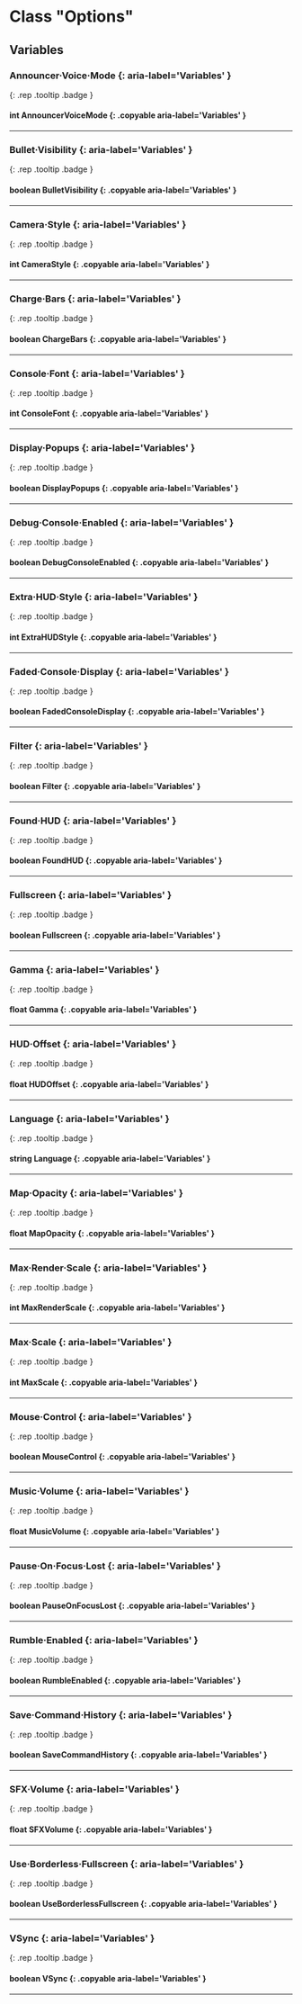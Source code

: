 # Class "Options"

## Variables
### Announcer·Voice·Mode {: aria-label='Variables' }
[ ](#){: .rep .tooltip .badge }
#### int AnnouncerVoiceMode  {: .copyable aria-label='Variables' }

___
### Bullet·Visibility {: aria-label='Variables' }
[ ](#){: .rep .tooltip .badge }
#### boolean BulletVisibility  {: .copyable aria-label='Variables' }

___
### Camera·Style {: aria-label='Variables' }
[ ](#){: .rep .tooltip .badge }
#### int CameraStyle  {: .copyable aria-label='Variables' }

___
### Charge·Bars {: aria-label='Variables' }
[ ](#){: .rep .tooltip .badge }
#### boolean ChargeBars  {: .copyable aria-label='Variables' }

___
### Console·Font {: aria-label='Variables' }
[ ](#){: .rep .tooltip .badge }
#### int ConsoleFont  {: .copyable aria-label='Variables' }

___
### Display·Popups {: aria-label='Variables' }
[ ](#){: .rep .tooltip .badge }
#### boolean DisplayPopups  {: .copyable aria-label='Variables' }

___
### Debug·Console·Enabled {: aria-label='Variables' }
[ ](#){: .rep .tooltip .badge }
#### boolean DebugConsoleEnabled  {: .copyable aria-label='Variables' }

___
### Extra·HUD·Style {: aria-label='Variables' }
[ ](#){: .rep .tooltip .badge }
#### int ExtraHUDStyle  {: .copyable aria-label='Variables' }

___
### Faded·Console·Display {: aria-label='Variables' }
[ ](#){: .rep .tooltip .badge }
#### boolean FadedConsoleDisplay  {: .copyable aria-label='Variables' }

___
### Filter {: aria-label='Variables' }
[ ](#){: .rep .tooltip .badge }
#### boolean Filter  {: .copyable aria-label='Variables' }

___
### Found·HUD {: aria-label='Variables' }
[ ](#){: .rep .tooltip .badge }
#### boolean FoundHUD  {: .copyable aria-label='Variables' }

___
### Fullscreen {: aria-label='Variables' }
[ ](#){: .rep .tooltip .badge }
#### boolean Fullscreen  {: .copyable aria-label='Variables' }

___
### Gamma {: aria-label='Variables' }
[ ](#){: .rep .tooltip .badge }
#### float Gamma  {: .copyable aria-label='Variables' }

___
### HUD·Offset {: aria-label='Variables' }
[ ](#){: .rep .tooltip .badge }
#### float HUDOffset  {: .copyable aria-label='Variables' }

___
### Language {: aria-label='Variables' }
[ ](#){: .rep .tooltip .badge }
#### string Language  {: .copyable aria-label='Variables' }

___
### Map·Opacity {: aria-label='Variables' }
[ ](#){: .rep .tooltip .badge }
#### float MapOpacity  {: .copyable aria-label='Variables' }

___
### Max·Render·Scale {: aria-label='Variables' }
[ ](#){: .rep .tooltip .badge }
#### int MaxRenderScale  {: .copyable aria-label='Variables' }

___
### Max·Scale {: aria-label='Variables' }
[ ](#){: .rep .tooltip .badge }
#### int MaxScale  {: .copyable aria-label='Variables' }

___
### Mouse·Control {: aria-label='Variables' }
[ ](#){: .rep .tooltip .badge }
#### boolean MouseControl  {: .copyable aria-label='Variables' }

___
### Music·Volume {: aria-label='Variables' }
[ ](#){: .rep .tooltip .badge }
#### float MusicVolume  {: .copyable aria-label='Variables' }

___
### Pause·On·Focus·Lost {: aria-label='Variables' }
[ ](#){: .rep .tooltip .badge }
#### boolean PauseOnFocusLost  {: .copyable aria-label='Variables' }

___
### Rumble·Enabled {: aria-label='Variables' }
[ ](#){: .rep .tooltip .badge }
#### boolean RumbleEnabled  {: .copyable aria-label='Variables' }

___
### Save·Command·History {: aria-label='Variables' }
[ ](#){: .rep .tooltip .badge }
#### boolean SaveCommandHistory  {: .copyable aria-label='Variables' }

___
### SFX·Volume {: aria-label='Variables' }
[ ](#){: .rep .tooltip .badge }
#### float SFXVolume  {: .copyable aria-label='Variables' }

___
### Use·Borderless·Fullscreen {: aria-label='Variables' }
[ ](#){: .rep .tooltip .badge }
#### boolean UseBorderlessFullscreen  {: .copyable aria-label='Variables' }

___
### VSync {: aria-label='Variables' }
[ ](#){: .rep .tooltip .badge }
#### boolean VSync  {: .copyable aria-label='Variables' }

___
